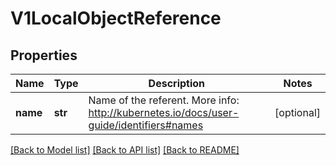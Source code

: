 # V1LocalObjectReference

## Properties
Name | Type | Description | Notes
------------ | ------------- | ------------- | -------------
**name** | **str** | Name of the referent. More info: http://kubernetes.io/docs/user-guide/identifiers#names | [optional] 

[[Back to Model list]](../README.md#documentation-for-models) [[Back to API list]](../README.md#documentation-for-api-endpoints) [[Back to README]](../README.md)


